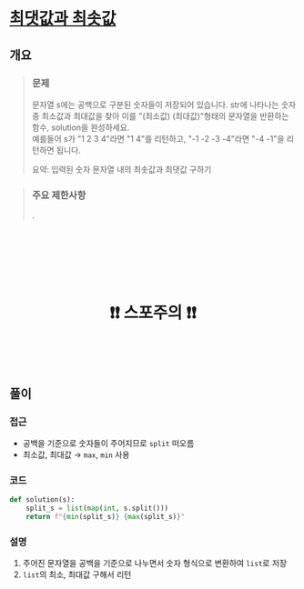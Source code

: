 # [최댓값과 최솟값](https://school.programmers.co.kr/learn/courses/30/lessons/12939)

## 개요
> ### 문제
> 문자열 s에는 공백으로 구분된 숫자들이 저장되어 있습니다. str에 나타나는 숫자 중 최소값과 최대값을 찾아 이를 "(최소값) (최대값)"형태의 문자열을 반환하는 함수, solution을 완성하세요.  
> 예를들어 s가 "1 2 3 4"라면 "1 4"를 리턴하고, "-1 -2 -3 -4"라면 "-4 -1"을 리턴하면 됩니다.
>
> 요약: 입력된 숫자 문자열 내의 최솟값과 최댓값 구하기

> ### 주요 제한사항
> .

<h1 align="center"><br><br><br>❗️❗️ 스포주의 ❗️❗️<br><br><br></h1>

## 풀이
### 접근
- 공백을 기준으로 숫자들이 주어지므로 `split` 떠오름
- 최소값, 최대값 $\to$ `max`, `min` 사용

### 코드
```python
def solution(s):
    split_s = list(map(int, s.split()))
    return f"{min(split_s)} {max(split_s)}"
```

### 설명
1. 주어진 문자열을 공백을 기준으로 나누면서 숫자 형식으로 변환하여 `list`로 저장
2. `list`의 최소, 최대값 구해서 리턴